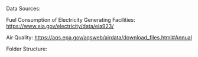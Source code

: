 Data Sources:

Fuel Consumption of Electricity Generating Facilities: 
https://www.eia.gov/electricity/data/eia923/

Air Quality: 
https://aqs.epa.gov/aqsweb/airdata/download_files.html#Annual

Folder Structure:

